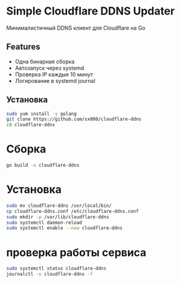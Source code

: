 # Simple Cloudflare DDNS Updater

Минималистичный DDNS клиент для Cloudflare на Go

## Features
- Одна бинарная сборка
- Автозапуск через systemd
- Проверка IP каждые 10 минут
- Логирование в systemd journal

## Установка
```bash
sudo yum install -y golang
git clone https://github.com/sx000/cloudflare-ddns
cd cloudflare-ddns
```

# Сборка
```bash
go build -o cloudflare-ddns
```

# Установка
```bash
sudo mv cloudflare-ddns /usr/local/bin/
cp cloudflare-ddns.conf /etc/cloudflare-ddns.conf
sudo mkdir -p /var/lib/cloudflare-ddns
sudo systemctl daemon-reload
sudo systemctl enable --now cloudflare-ddns
```

# проверка работы сервиса
```bash
sudo systemctl status cloudflare-ddns
journalctl -u cloudflare-ddns -f
```

